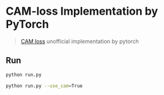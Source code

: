 # CAM-loss Implementation by PyTorch
> [CAM loss](https://arxiv.org/pdf/2109.01359.pdf) unofficial implementation by pytorch

## Run
```sh
python run.py

python run.py --use_cam=True
```


